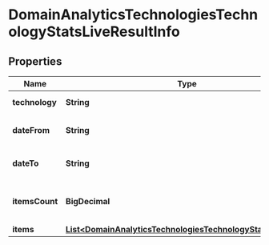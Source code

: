 

# DomainAnalyticsTechnologiesTechnologyStatsLiveResultInfo


## Properties

| Name | Type | Description | Notes |
|------------ | ------------- | ------------- | -------------|
|**technology** | **String** | target technology |  [optional] |
|**dateFrom** | **String** | starting date of the time range |  [optional] |
|**dateTo** | **String** | ending date of the time range |  [optional] |
|**itemsCount** | **BigDecimal** | number of items in the results array |  [optional] |
|**items** | [**List&lt;DomainAnalyticsTechnologiesTechnologyStatsLiveItem&gt;**](DomainAnalyticsTechnologiesTechnologyStatsLiveItem.md) | items array |  [optional] |




